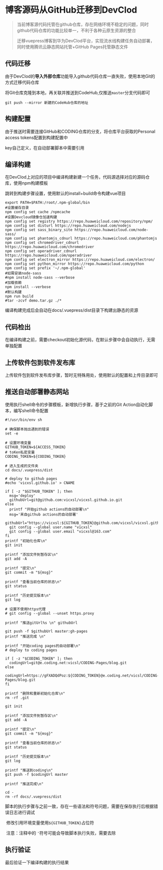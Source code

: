 # 博客源码从GitHub迁移到DevClod

> 当前博客源代码托管在github仓库，存在网络环境不稳定的问题，同时github代码仓库的功能比较单一，不利于各种云原生资源的整合
>
> 迁移vuepress博客到华为DevClod平台，实现流水线构建任务自动部署，同时使用腾讯云静态网站托管+GitHub Pages托管静态文件

## 代码迁移

由于DevClod的**导入外部仓库**功能导入github代码仓库一直失败，使用本地Git的方式迁移代码仓库

将Git仓库克隆到本地，再关联并推送到CodeHub,仅推送`master`分支代码即可

```shell
git push --mirror 新建的CodeHub仓库的地址
```

## 构建配置

由于推送时需要连接GitHub和CODING仓库的分支，将仓库平台获取的Personal access tokens配置到构建配置中

key自己定义，在自动部署脚本中需要引用



## 编译构建

在DevClod上对应的项目中编译构建新建一个任务，代码源选择对应的源码仓库，使用npm构建模板

跳转到构建步骤设置，使用默认的install+build命令构建vue项目

```shell
export PATH=$PATH:/root/.npm-global/bin
#设置缓存目录
npm config set cache /npmcache
#设置Devcloud镜像仓加速构建
npm config set registry https://repo.huaweicloud.com/repository/npm/
npm config set disturl https://repo.huaweicloud.com/nodejs
npm config set sass_binary_site https://repo.huaweicloud.com/node-sass/
npm config set phantomjs_cdnurl https://repo.huaweicloud.com/phantomjs
npm config set chromedriver_cdnurl https://repo.huaweicloud.com/chromedriver
npm config set operadriver_cdnurl https://repo.huaweicloud.com/operadriver
npm config set electron_mirror https://repo.huaweicloud.com/electron/
npm config set python_mirror https://repo.huaweicloud.com/python 
npm config set prefix '~/.npm-global'
#如需安装node-sass
#npm install node-sass --verbose
#加载依赖
npm install --verbose
#默认构建
npm run build
#tar -zcvf demo.tar.gz ./*
```

编译构建完成后会自动在docs/.vuepress/dist目录下构建出静态的资源

## 代码检出

在编译构建之前，需要checkout初始化源代码，在默认步骤中会自动执行，无需单独配置

## 上传软件包到软件发布库

上传软件包到软件发布库步骤，暂时无特殊用处，使用默认的配置和上传目录即可

## 推送自动部署静态网站

使用执行shell命令的步骤模板，新增执行步骤，基于之前的Git Action自动化脚本，编写shell命令配置

```shell
#!/usr/bin/env sh

# 确保脚本抛出遇到的错误
set -e

# 设置环境变量
GITHUB_TOKEN=${ACCESS_TOKEN} 
# toKen私密变量
CODING_TOKEN=${CODING_TOKEN}

# 进入生成的文件夹
cd docs/.vuepress/dist

# deploy to github pages
#echo 'vicxsl.github.io' > CNAME

if [ -z "$GITHUB_TOKEN" ]; then
  msg='deploy'
  githubUrl=git@github.com:vicxsl/vicxsl.github.io.git
else
  printf "开始github actions的自动部署\n"
  msg='来自github actions的自动部署'
  githubUrl="https://vicxsl:${GITHUB_TOKEN}@github.com/vicxsl/vicxsl.github.io.git"
  git config --global user.name "vicxsl"
  git config --global user.email "vicxsl@163.com"
fi
printf "初始化仓库\n"
git init

printf "添加文件到暂存区\n"
git add -A

printf "提交\n"
git commit -m "${msg}"

printf "查看当前仓库的状态\n"
git status

printf "历史提交版本\n"
git log

# 设置不使用https代理
# git config --global --unset https.proxy

printf "推送gitUrl%s \n" githubUrl

git push -f $githubUrl master:gh-pages
printf "推送完成 \n"

printf "开始coding pages的自动部署\n"
# deploy to coding pages

if [ -z "$CODING_TOKEN" ]; then 
  codingUrl=git@e.coding.net:vicsl/CODING-Pages/blog.git
else
  codingUrl=https://gFXADQdPoz:${CODING_TOKEN}@e.coding.net/vicsl/CODING-Pages/blog.git
fi

printf "删除和重新初始化仓库\n"
rm -rf .git

git init

printf "添加文件到暂存区\n"
git add -A

printf "提交\n"
git commit -m "${msg}"

printf "查看当前仓库的状态\n"
git status

printf "历史提交版本\n"
git log

printf "推送到coding\n"
git push -f $codingUrl master

printf "推送完成\n"

cd -
rm -rf docs/.vuepress/dist
```



脚本的执行步骤与之前一致，存在一些语法和符号问题，需要在保存执行后根据错误日志进行调试

​	修改引用环境变量使用`${GITHUB_TOKEN}`占位符

​	注意：注释中的 `'`符号可能会导致脚本执行失败，需要去除

## 执行验证

最后验证一下编译构建的执行结果